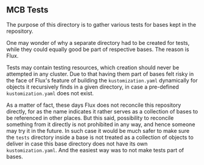 ## MCB Tests

The purpose of this directory is to gather various tests for bases kept in the repository.

One may wonder of why a separate directory had to be created for tests, while they could equally good be part of respective bases. The reason is Flux.

Tests may contain testing resources, which creation should never be attempted in any cluster. Due to that having them part of bases felt risky in the face of Flux's feature of building the `kustomization.yaml` dynamically for objects it recursively finds in a given directory, in case a pre-defined `kustomization.yaml` does not exist.

As a matter of fact, these days Flux does not reconcile this repository directly, for as the name indicates it rather serves as a collection of bases to be referenced in other places. But this said, possibility to reconcile something from it directly is not prohibited in any way, and hence someone may try it in the future. In such case it would be much safer to make sure the `tests` directory inside a base is not treated as a collection of objects to deliver in case this base directory does not have its own `kustomization.yaml`. And the easiest way was to not make tests part of bases.
